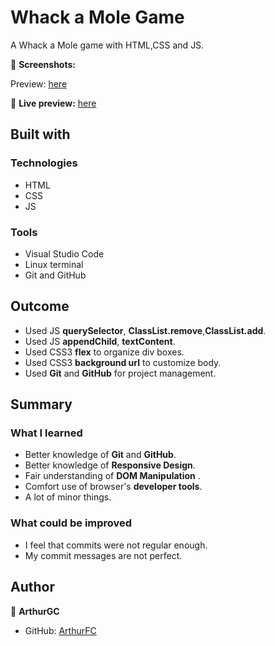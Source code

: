 # Whack a Mole Game

A Whack a Mole game with HTML,CSS and JS.

📸 **Screenshots:**

Preview: [here](/img/Whack_a_Mole_Game.png)

🔗 **Live preview:** [here](https://arthurgc.github.io/whack-a-mole-game/)

## Built with

### Technologies

* HTML
* CSS
* JS

### Tools

* Visual Studio Code
* Linux terminal
* Git and GitHub

## Outcome

* Used JS **querySelector**, **ClassList.remove**,**ClassList.add**.
* Used JS **appendChild**, **textContent**.
* Used CSS3 **flex** to organize div boxes.
* Used CSS3 **background url** to customize body.
* Used **Git** and **GitHub** for project management.

## Summary

### What I learned

* Better knowledge of **Git** and **GitHub**.
* Better knowledge of **Responsive Design**.
* Fair understanding of **DOM Manipulation** .
* Comfort use of browser's **developer tools**.
* A lot of minor things.

### What could be improved

* I feel that commits were not regular enough.
* My commit messages are not perfect.

## Author

👤 **ArthurGC**
* GitHub: [ArthurFC](https://github.com/ArthurGC)
